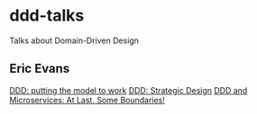# ddd-talks
Talks about Domain-Driven Design

## Eric Evans
[DDD: putting the model to work](https://www.infoq.com/presentations/model-to-work-evans/)
[DDD: Strategic Design](https://www.infoq.com/presentations/strategic-design-evans/)
[DDD and Microservices: At Last, Some Boundaries!](https://www.infoq.com/presentations/ddd-microservices-2016/)
